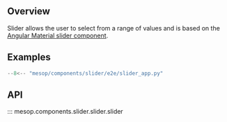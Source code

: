 ## Overview

Slider allows the user to select from a range of values and is based on the [Angular Material slider component](https://material.angular.io/components/slider/overview).

## Examples

```python
--8<-- "mesop/components/slider/e2e/slider_app.py"
```

## API

::: mesop.components.slider.slider.slider
